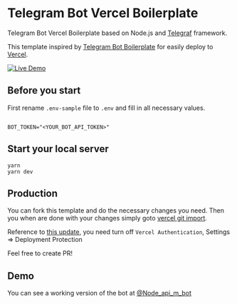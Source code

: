 # Telegram Bot Vercel Boilerplate

Telegram Bot Vercel Boilerplate based on Node.js and [Telegraf](https://github.com/telegraf/telegraf) framework.

This template inspired by [Telegram Bot Boilerplate](https://github.com/yakovlevyuri/telegram-bot-boilerplate) for easily deploy to [Vercel](https://vercel.com).

[![Live Demo](https://img.shields.io/badge/Medium-12100E?style=for-the-badge&logo=medium&logoColor=white)](https://medium.com/@7rodma/deploy-a-serverless-telegram-chatbot-using-vercel-57665d942a58)

## Before you start

First rename `.env-sample` file to `.env` and fill in all necessary values.

```

BOT_TOKEN="<YOUR_BOT_API_TOKEN>"
```

## Start your local server

```
yarn
yarn dev
```


## Production

You can fork this template and do the necessary changes you need. Then you when are done with your changes simply goto [vercel git import](https://vercel.com/import/git).

Reference to [this update](https://vercel.com/docs/security/deployment-protection#migrating-to-standard-protection), you need turn off `Vercel Authentication`, Settings => Deployment Protection

Feel free to create PR!

## Demo

You can see a working version of the bot at [@Node_api_m_bot](https://t.me/Node_api_m_bot)




